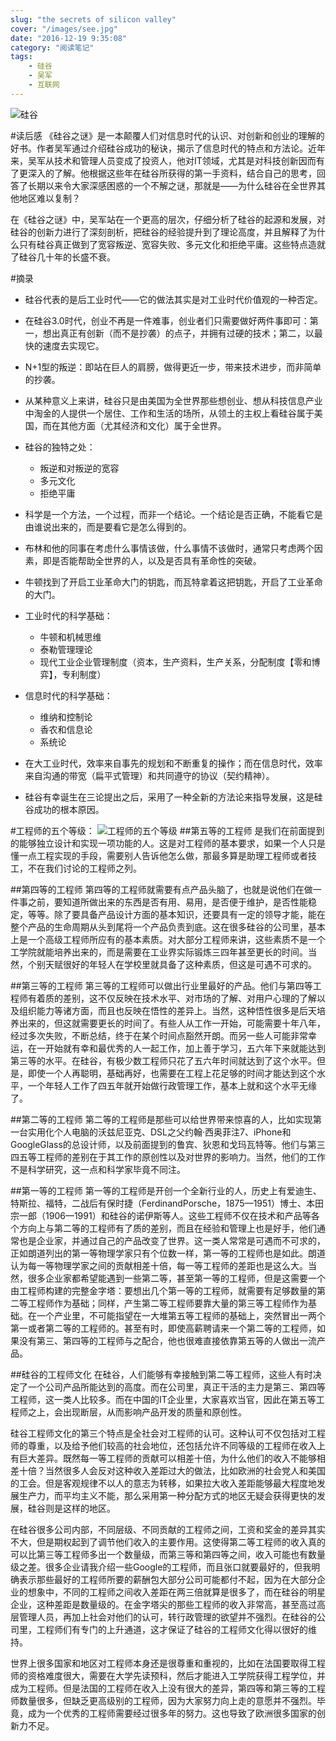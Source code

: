 ```yaml
---
slug: "the secrets of silicon valley"
cover: "/images/see.jpg"
date: "2016-12-19 9:35:08"
category: "阅读笔记"
tags:
    - 硅谷
    - 吴军
    - 互联网
---
```


![硅谷](/images/silicon.valley.png)

#读后感
《硅谷之谜》是一本颠覆人们对信息时代的认识、对创新和创业的理解的好书。作者吴军通过介绍硅谷成功的秘诀，揭示了信息时代的特点和方法论。近年来，吴军从技术和管理人员变成了投资人，他对IT领域，尤其是对科技创新因而有了更深入的了解。他根据这些年在硅谷所获得的第一手资料，结合自己的思考，回答了长期以来令大家深感困惑的一个不解之谜，那就是——为什么硅谷在全世界其他地区难以复制？

在《硅谷之谜》中，吴军站在一个更高的层次，仔细分析了硅谷的起源和发展，对硅谷的创新力进行了深刻剖析，把硅谷的经验提升到了理论高度，并且解释了为什么只有硅谷真正做到了宽容叛逆、宽容失败、多元文化和拒绝平庸。这些特点造就了硅谷几十年的长盛不衰。

#摘录
- 硅谷代表的是后工业时代——它的做法其实是对工业时代价值观的一种否定。
- 在硅谷3.0时代，创业不再是一件难事，创业者们只需要做好两件事即可：第一，想出真正有创新（而不是抄袭）的点子，并拥有过硬的技术；第二，以最快的速度去实现它。
- N+1型的叛逆：即站在巨人的肩膀，做得更近一步，带来技术进步，而非简单的抄袭。
- 从某种意义上来讲，硅谷只是由美国为全世界那些想创业、想从科技信息产业中淘金的人提供一个居住、工作和生活的场所，从领土的主权上看硅谷属于美国，而在其他方面（尤其经济和文化）属于全世界。
- 硅谷的独特之处：
    - 叛逆和对叛逆的宽容
    - 多元文化
    - 拒绝平庸
- 科学是一个方法，一个过程，而非一个结论。一个结论是否正确，不能看它是由谁说出来的，而是要看它是怎么得到的。
- 布林和他的同事在考虑什么事情该做，什么事情不该做时，通常只考虑两个因素，即是否能帮助全世界的人，以及是否具有革命性的突破。

- 牛顿找到了开启工业革命大门的钥匙，而瓦特拿着这把钥匙，开启了工业革命的大门。
- 工业时代的科学基础：
   - 牛顿和机械思维
   - 泰勒管理理论
   - 现代工业企业管理制度（资本，生产资料，生产关系，分配制度【零和博弈】，专利制度）

- 信息时代的科学基础：
    - 维纳和控制论
    - 香农和信息论
    - 系统论

- 在大工业时代，效率来自事先的规划和不断重复的操作；而在信息时代，效率来自沟通的带宽（扁平式管理）和共同遵守的协议（契约精神）。

- 硅谷有幸诞生在三论提出之后，采用了一种全新的方法论来指导发展，这是硅谷成功的根本原因。

#工程师的五个等级：
![工程师的五个等级](/images/five.class.engineer.png)
##第五等的工程师
是我们在前面提到的能够独立设计和实现一项功能的人。这是对工程师的基本要求，如果一个人只是懂一点工程实现的手段，需要别人告诉他怎么做，那最多算是助理工程师或者技工，不在我们讨论的工程师之列。

##第四等的工程师
第四等的工程师就需要有点产品头脑了，也就是说他们在做一件事之前，要知道所做出来的东西是否有用、易用，是否便于维护，是否性能稳定，等等。除了要具备产品设计方面的基本知识，还要具有一定的领导才能，能在整个产品的生命周期从头到尾将一个产品负责到底。这在很多硅谷的公司里，基本上是一个高级工程师所应有的基本素质。对大部分工程师来讲，这些素质不是一个工学院就能培养出来的，而是需要在工业界实际锻炼三四年甚至更长的时间。当然，个别天赋很好的年轻人在学校里就具备了这种素质，但这是可遇不可求的。

##第三等的工程师
第三等的工程师可以做出行业里最好的产品。他们与第四等工程师有着质的差别，这不仅反映在技术水平、对市场的了解、对用户心理的了解以及组织能力等诸方面，而且也反映在悟性的差异上。当然，这种悟性很多是后天培养出来的，但这就需要更长的时间了。有些人从工作一开始，可能需要十年八年，经过多次失败，不断总结，终于在某个时间点豁然开朗。而另一些人可能非常幸运，在一开始就有幸和最优秀的人一起工作，加上善于学习，五六年下来就能达到第三等的水平。在硅谷，有极少数工程师只花了五六年时间就达到了这个水平。但是，即使一个人再聪明，基础再好，也需要在工程上花足够的时间才能达到这个水平，一个年轻人工作了四五年就开始做行政管理工作，基本上就和这个水平无缘了。

##第二等的工程师
第二等的工程师是那些可以给世界带来惊喜的人，比如实现第一台实用化个人电脑的沃兹尼亚克、DSL之父约翰·西奥菲注7、iPhone和GoogleGlass的总设计师，以及前面提到的鲁宾、狄恩和戈玛瓦特等。他们与第三四五等工程师的差别在于其工作的原创性以及对世界的影响力。当然，他们的工作不是科学研究，这一点和科学家毕竟不同注。

##第一等的工程师
第一等的工程师是开创一个全新行业的人，历史上有爱迪生、特斯拉、福特，二战后有保时捷（FerdinandPorsche，1875—1951）博士、本田宗一郎（1906—1991）和硅谷的诺伊斯等人。这些工程师不仅在技术和产品等各个方向上与第二等的工程师有了质的差别，而且在经验和管理上也是好手，他们通常也是企业家，并通过自己的产品改变了世界。这一类人常常是可遇而不可求的，正如朗道列出的第一等物理学家只有个位数一样，第一等的工程师也是如此。朗道认为每一等物理学家之间的贡献相差十倍，每一等工程师的差距也是这么大。当然，很多企业家都希望能遇到一些第二等，甚至第一等的工程师，但是这需要一个由工程师构建的完整金字塔：要想出几个第一等的工程师，就需要有足够数量的第二等工程师作为基础；同样，产生第二等工程师要靠大量的第三等工程师作为基础。在一个产业里，不可能指望在一大堆第五等工程师的基础上，突然冒出一两个第一或者第二等的工程师的。甚至有时，即使高薪聘请来一个第二等的工程师，如果没有第三、第四等的工程师与之配合，他也很难直接依靠第五等的人做出一流产品。

##硅谷的工程师文化
在硅谷，人们能够有幸接触到第二等工程师，这些人有时决定了一个公司产品所能达到的高度。而在公司里，真正干活的主力是第三、第四等工程师，这一类人比较多。而在中国的IT企业里，大家喜欢当官，因此在第五等工程师之上，会出现断层，从而影响产品开发的质量和原创性。

硅谷工程师文化的第三个特点是全社会对工程师的认可。这种认可不仅包括对工程师的尊重，以及给予他们较高的社会地位，还包括允许不同等级的工程师在收入上有巨大差异。既然每一等工程师的贡献可以相差十倍，为什么他们的收入不能够相差十倍？当然很多人会反对这种收入差距过大的做法，比如欧洲的社会党人和美国的工会。但是客观规律不以人的意志为转移，如果拉大收入差距能够最大程度地发展生产力，而平均主义不能，那么采用第一种分配方式的地区无疑会获得更快的发展，硅谷则是这样的地区。

在硅谷很多公司内部，不同层级、不同贡献的工程师之间，工资和奖金的差异其实不大，但是期权起到了调节他们收入的主要作用。这使得第二等工程师的收入真的可以比第三等工程师多出一个数量级，而第三等和第四等之间，收入可能也有数量级之差。很多企业请我介绍一些Google的工程师，而且张口就要最好的，但我明确表示那些最好的工程师所要的薪酬包大部分公司可能都付不起，因为在大部分企业的想象中，不同的工程师之间收入差距在两三倍就算是很多了，而在硅谷的明星企业，这种差距是数量级的。在金字塔尖的那些工程师的收入非常高，甚至高过高层管理人员，再加上社会对他们的认可，转行政管理的欲望并不强烈。在硅谷的公司里，工程师们有专门的上升通道，这才保证了硅谷的工程师文化得以很好的维持。

世界上很多国家和地区对工程师本身还是很尊重和重视的，比如在法国要取得工程师的资格难度很大，需要在大学先读预科，然后才能进入工学院获得工程学位，并成为工程师。但是法国的工程师在收入上没有很大的差异，第四等和第三等的工程师数量很多，但缺乏更高级别的工程师，因为大家努力向上走的意愿并不强烈。毕竟，成为一个优秀的工程师需要经过很多年的努力。这也导致了欧洲很多国家的创新力不足。